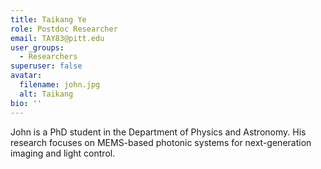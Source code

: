 ```yaml
---
title: Taikang Ye
role: Postdoc Researcher
email: TAY83@pitt.edu
user_groups:
  - Researchers
superuser: false
avatar:
  filename: john.jpg
  alt: Taikang
bio: ''
---
```

John is a PhD student in the Department of Physics and Astronomy. His research focuses on MEMS-based photonic systems for next-generation imaging and light control.

